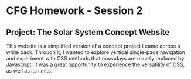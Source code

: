 # CFG Homework - Session 2

## Project: The Solar System Concept Website

This website is a simplified version of a concept project I came across a while back. Through it, I wanted to explore vertical single-page navigation and experiment with CSS methods that nowadays are usually replaced by Javascript. It was a great opportunity to experience the versatility of CSS, as well as its limits.

